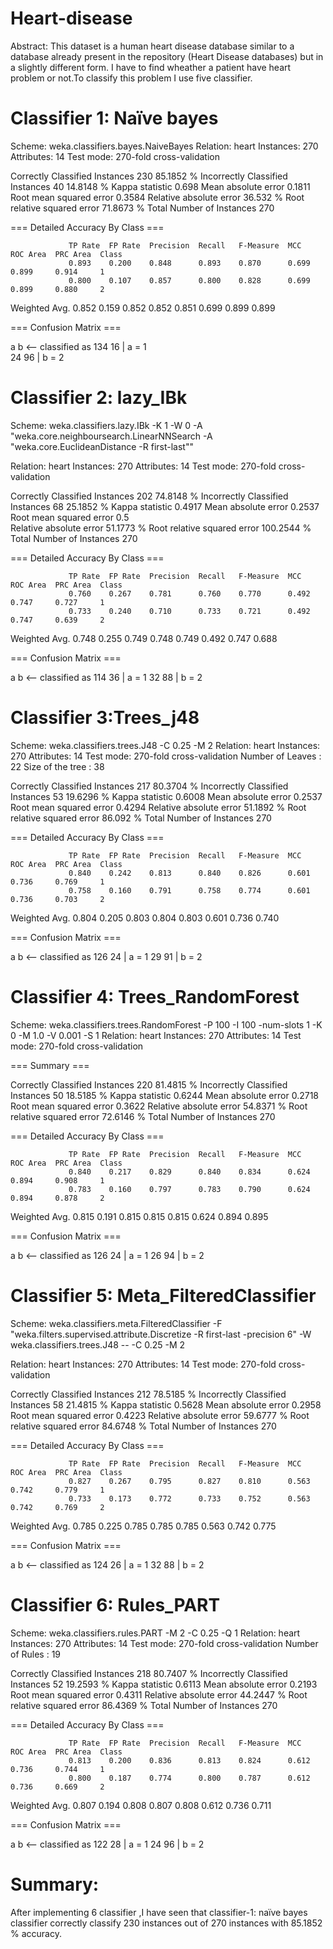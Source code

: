 # Heart-disease


Abstract:  This dataset is a human heart disease database similar to a database already present in the repository (Heart Disease databases) but in a slightly different form.
I have to find wheather a patient have heart problem or not.To classify this problem I use five classifier.





# Classifier 1: Naïve bayes

Scheme:       weka.classifiers.bayes.NaiveBayes 
Relation:     heart
Instances:    270
Attributes:   14
Test mode:    270-fold cross-validation



Correctly Classified Instances         230               85.1852 %
Incorrectly Classified Instances        40               14.8148 %
Kappa statistic                          0.698 
Mean absolute error                      0.1811
Root mean squared error                  0.3584
Relative absolute error                 36.532  %
Root relative squared error             71.8673 %
Total Number of Instances              270     



=== Detailed Accuracy By Class ===

                 TP Rate  FP Rate  Precision  Recall   F-Measure  MCC      ROC Area  PRC Area  Class
                 0.893    0.200    0.848      0.893    0.870      0.699    0.899     0.914     1
                 0.800    0.107    0.857      0.800    0.828      0.699    0.899     0.880     2
Weighted Avg.    0.852    0.159    0.852      0.852    0.851      0.699    0.899     0.899     




=== Confusion Matrix ===

   a   b   <-- classified as
 134  16 |   a = 1  
  24  96 |   b = 2




# Classifier 2: lazy_IBk

Scheme:       weka.classifiers.lazy.IBk -K 1 -W 0 -A "weka.core.neighboursearch.LinearNNSearch -A \"weka.core.EuclideanDistance -R first-last\""

Relation:     heart
Instances:    270
Attributes:   14
Test mode:    270-fold cross-validation



Correctly Classified Instances         202               74.8148 %
Incorrectly Classified Instances        68               25.1852 %
Kappa statistic                          0.4917
Mean absolute error                      0.2537
Root mean squared error                  0.5   
Relative absolute error                 51.1773 %
Root relative squared error            100.2544 %
Total Number of Instances              270     




=== Detailed Accuracy By Class ===

                 TP Rate  FP Rate  Precision  Recall   F-Measure  MCC      ROC Area  PRC Area  Class
                 0.760    0.267    0.781      0.760    0.770      0.492    0.747     0.727     1
                 0.733    0.240    0.710      0.733    0.721      0.492    0.747     0.639     2
Weighted Avg.    0.748    0.255    0.749      0.748    0.749      0.492    0.747     0.688     




=== Confusion Matrix ===

   a   b   <-- classified as
 114  36 |   a = 1
  32  88 |   b = 2








# Classifier 3:Trees_j48


Scheme:  weka.classifiers.trees.J48 -C 0.25 -M 2
Relation:     heart
Instances:    270
Attributes:   14
Test mode:    270-fold cross-validation
Number of Leaves  : 	22
Size of the tree : 	38


Correctly Classified Instances         217               80.3704 %
Incorrectly Classified Instances        53               19.6296 %
Kappa statistic                          0.6008
Mean absolute error                      0.2537
Root mean squared error                  0.4294
Relative absolute error                 51.1892 %
Root relative squared error             86.092  %
Total Number of Instances              270     



=== Detailed Accuracy By Class ===

                 TP Rate  FP Rate  Precision  Recall   F-Measure  MCC      ROC Area  PRC Area  Class
                 0.840    0.242    0.813      0.840    0.826      0.601    0.736     0.769     1
                 0.758    0.160    0.791      0.758    0.774      0.601    0.736     0.703     2
Weighted Avg.    0.804    0.205    0.803      0.804    0.803      0.601    0.736     0.740     



=== Confusion Matrix ===

   a   b   <-- classified as
 126  24 |   a = 1
  29  91 |   b = 2











# Classifier 4: Trees_RandomForest


Scheme: weka.classifiers.trees.RandomForest -P 100 -I 100 -num-slots 1 -K 0 -M 1.0 -V 0.001 -S 1
Relation:     heart
Instances:    270
Attributes:   14
Test mode:    270-fold cross-validation



=== Summary ===

Correctly Classified Instances         220               81.4815 %
Incorrectly Classified Instances        50               18.5185 %
Kappa statistic                          0.6244
Mean absolute error                      0.2718
Root mean squared error                  0.3622
Relative absolute error                 54.8371 %
Root relative squared error             72.6146 %
Total Number of Instances              270     




=== Detailed Accuracy By Class ===

                 TP Rate  FP Rate  Precision  Recall   F-Measure  MCC      ROC Area  PRC Area  Class
                 0.840    0.217    0.829      0.840    0.834      0.624    0.894     0.908     1
                 0.783    0.160    0.797      0.783    0.790      0.624    0.894     0.878     2
Weighted Avg.    0.815    0.191    0.815      0.815    0.815      0.624    0.894     0.895     





=== Confusion Matrix ===

   a   b   <-- classified as
 126  24 |   a = 1
  26  94 |   b = 2






# Classifier 5: Meta_FilteredClassifier

Scheme:  weka.classifiers.meta.FilteredClassifier -F "weka.filters.supervised.attribute.Discretize -R first-last -precision 6" -W weka.classifiers.trees.J48 -- -C 0.25 -M 2


Relation:     heart
Instances:    270
Attributes:   14
Test mode:    270-fold cross-validation



Correctly Classified Instances         212               78.5185 %
Incorrectly Classified Instances        58               21.4815 %
Kappa statistic                          0.5628
Mean absolute error                      0.2958
Root mean squared error                  0.4223
Relative absolute error                 59.6777 %
Root relative squared error             84.6748 %
Total Number of Instances              270     



=== Detailed Accuracy By Class ===

                 TP Rate  FP Rate  Precision  Recall   F-Measure  MCC      ROC Area  PRC Area  Class
                 0.827    0.267    0.795      0.827    0.810      0.563    0.742     0.779     1
                 0.733    0.173    0.772      0.733    0.752      0.563    0.742     0.769     2
Weighted Avg.    0.785    0.225    0.785      0.785    0.785      0.563    0.742     0.775     




=== Confusion Matrix ===

   a   b   <-- classified as
 124  26 |   a = 1
  32  88 |   b = 2







# Classifier 6: Rules_PART

Scheme:       weka.classifiers.rules.PART -M 2 -C 0.25 -Q 1
Relation:     heart
Instances:    270
Attributes:   14
Test mode:    270-fold cross-validation
Number of Rules  : 	19



Correctly Classified Instances         218               80.7407 %
Incorrectly Classified Instances        52               19.2593 %
Kappa statistic                          0.6113
Mean absolute error                      0.2193
Root mean squared error                  0.4311
Relative absolute error                 44.2447 %
Root relative squared error             86.4369 %
Total Number of Instances              270     




=== Detailed Accuracy By Class ===

                 TP Rate  FP Rate  Precision  Recall   F-Measure  MCC      ROC Area  PRC Area  Class
                 0.813    0.200    0.836      0.813    0.824      0.612    0.736     0.744     1
                 0.800    0.187    0.774      0.800    0.787      0.612    0.736     0.669     2
Weighted Avg.    0.807    0.194    0.808      0.807    0.808      0.612    0.736     0.711     





=== Confusion Matrix ===

   a   b   <-- classified as
 122  28 |   a = 1
  24  96 |   b = 2








# Summary:

After implementing 6 classifier ,I have seen that  classifier-1: naïve bayes classifier correctly classify 230 instances out of 270  instances with 85.1852 % accuracy.

